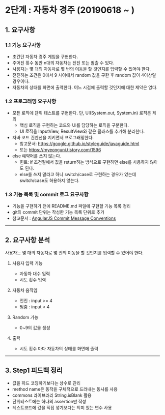 # 2단계 : 자동차 경주 (20190618 ~ )
## 1. 요구사항
### 1.1 기능 요구사항
* 초간단 자동차 경주 게임을 구현한다.
* 주어진 횟수 동안 n대의 자동차는 전진 또는 멈출 수 있다.
* 사용자는 몇 대의 자동차로 몇 번의 이동을 할 것인지를 입력할 수 있어야 한다.
* 전진하는 조건은 0에서 9 사이에서 random 값을 구한 후 random 값이 4이상일 경우이다.
* 자동차의 상태를 화면에 출력한다. 어느 시점에 출력할 것인지에 대한 제약은 없다.

### 1.2 프로그래밍 요구사항
* 모든 로직에 단위 테스트를 구현한다. 단, UI(System.out, System.in) 로직은 제외
	* 핵심 로직을 구현하는 코드와 UI를 담당하는 로직을 구분한다.
	* UI 로직을 InputView, ResultView와 같은 클래스를 추가해 분리한다.
* 자바 코드 컨벤션을 지키면서 프로그래밍한다.
	* 참고문서: https://google.github.io/styleguide/javaguide.html
	* 또는 https://myeonguni.tistory.com/1596
* else 예약어를 쓰지 않는다.
	* 힌트: if 조건절에서 값을 return하는 방식으로 구현하면 else를 사용하지 않아도 된다.
	* else를 쓰지 말라고 하니 switch/case로 구현하는 경우가 있는데 switch/case도 허용하지 않는다.

### 1.3 기능 목록 및 commit 로그 요구사항
* 기능을 구현하기 전에 README.md 파일에 구현할 기능 목록 정리
* git의 commit 단위는 작성한 기능 목록 단위로 추가
* 참고문서 : [AngularJS Commit Message Conventions](https://gist.github.com/stephenparish/9941e89d80e2bc58a153)

---

## 2. 요구사항 분석
사용자는 몇 대의 자동차로 몇 번의 이동을 할 것인지를 입력할 수 있어야 한다.
1. 사용자 입력 기능
   - 자동차 대수 입력
   - 시도 횟수 입력

2. 자동차 움직임
   - 전진 : input >= 4
   - 멈춤 : input < 4
   
3. Random 기능
   - 0~9의 값을 생성

4. 출력
   - 시도 횟수 마다 자동차의 상태를 화면에 출력
   
---

## 3. Step1 피드백 정리
* 값을 하드 코딩하기보다는 상수로 관리
* method name은 동작을 구체적으로 드러내는 동사를 사용
* commons 라이브러리 String.isBlank 활용
* 단위테스트에는 하나의 assertion만 작성
* 테스트코드에 값을 직접 넣기보다는 의미 있는 변수 사용
